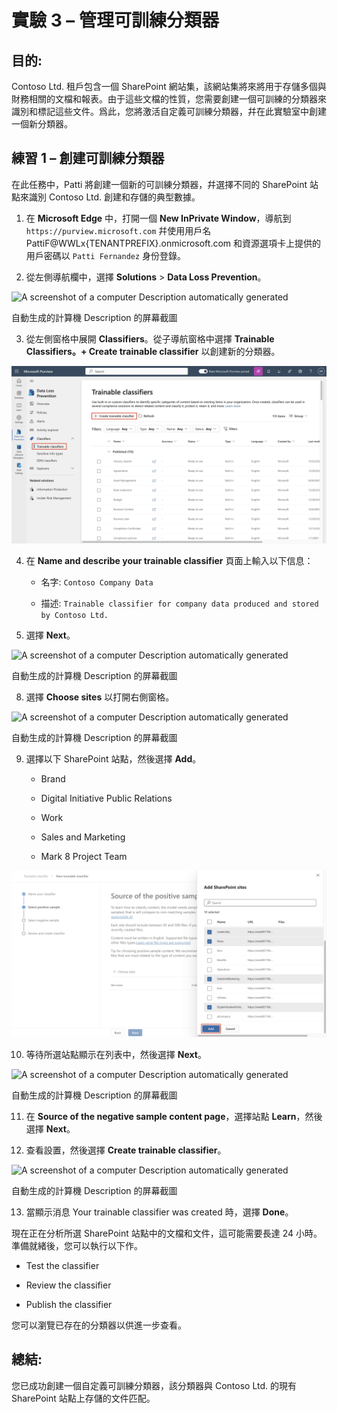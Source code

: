 # 實驗 3 – 管理可訓練分類器

## 目的:

Contoso Ltd. 租戶包含一個 SharePoint
網站集，該網站集將來將用于存儲多個與財務相關的文檔和報表。由于這些文檔的性質，您需要創建一個可訓練的分類器來識別和標記這些文件。爲此，您將激活自定義可訓練分類器，幷在此實驗室中創建一個新分類器。

## 練習 1 – 創建可訓練分類器

在此任務中，Patti 將創建一個新的可訓練分類器，幷選擇不同的 SharePoint
站點來識別 Contoso Ltd. 創建和存儲的典型數據。

1.  在 **Microsoft Edge** 中，打開一個 **New InPrivate Window**，導航到
    `https://purview.microsoft.com` 幷使用用戶名
    PattiF@WWLx{TENANTPREFIX}.onmicrosoft.com
    和資源選項卡上提供的用戶密碼以 `Patti Fernandez` 身份登錄。

2.  從左側導航欄中，選擇 **Solutions** \> **Data Loss Prevention**。

![A screenshot of a computer Description automatically
generated](./media/image1.png)

自動生成的計算機 Description 的屏幕截圖

3.  從左側窗格中展開 **Classifiers**。從子導航窗格中選擇 **Trainable
    Classifiers。+ Create trainable classifier** 以創建新的分類器。

![](./media/image2.png)

4.  在 **Name and describe your trainable classifier**
    頁面上輸入以下信息：

    - 名字: `Contoso Company Data`

    - 描述:
      `Trainable classifier for company data produced and stored by Contoso Ltd.`

5.  選擇 **Next**。

![A screenshot of a computer Description automatically
generated](./media/image3.png)

自動生成的計算機 Description 的屏幕截圖

8.  選擇 **Choose sites** 以打開右側窗格。

![A screenshot of a computer Description automatically
generated](./media/image4.png)

自動生成的計算機 Description 的屏幕截圖

9.  選擇以下 SharePoint 站點，然後選擇 **Add**。

    - Brand

    - Digital Initiative Public Relations

    - Work

    - Sales and Marketing

    - Mark 8 Project Team

![](./media/image5.png)

10. 等待所選站點顯示在列表中，然後選擇 **Next**。

![A screenshot of a computer Description automatically
generated](./media/image6.png)

自動生成的計算機 Description 的屏幕截圖

11. 在 **Source of the negative sample content page**，選擇站點
    **Learn**，然後選擇 **Next**。

12. 查看設置，然後選擇 **Create trainable classifier**。

![A screenshot of a computer Description automatically
generated](./media/image7.png)

自動生成的計算機 Description 的屏幕截圖

13. 當顯示消息 Your trainable classifier was created 時，選擇 **Done**。

現在正在分析所選 SharePoint 站點中的文檔和文件，這可能需要長達 24
小時。準備就緒後，您可以執行以下作。

- Test the classifier

- Review the classifier

- Publish the classifier

您可以瀏覽已存在的分類器以供進一步查看。

## 總結:

您已成功創建一個自定義可訓練分類器，該分類器與 Contoso Ltd. 的現有
SharePoint 站點上存儲的文件匹配。
